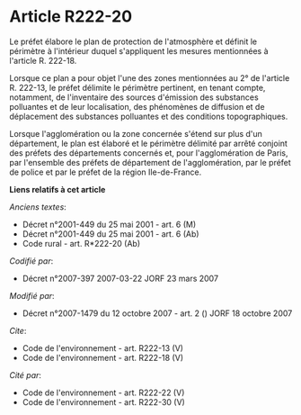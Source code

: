 # Article R222-20

Le préfet élabore le plan de protection de l'atmosphère et définit le périmètre à l'intérieur duquel s'appliquent les mesures
mentionnées à l'article R. 222-18. 

Lorsque ce plan a pour objet l'une des zones mentionnées au 2° de l'article R. 222-13, le préfet délimite le périmètre
pertinent, en tenant compte, notamment, de l'inventaire des sources d'émission des substances polluantes et de leur
localisation, des phénomènes de diffusion et de déplacement des substances polluantes et des conditions topographiques. 

Lorsque l'agglomération ou la zone concernée s'étend sur plus d'un département, le plan est élaboré et le périmètre délimité
par arrêté conjoint des préfets des départements concernés et, pour l'agglomération de Paris, par l'ensemble des préfets de
département de l'agglomération, par le préfet de police et par le préfet de la région Ile-de-France.

**Liens relatifs à cet article**

_Anciens textes_:

  - Décret n°2001-449 du 25 mai 2001 - art. 6 (M)
  - Décret n°2001-449 du 25 mai 2001 - art. 6 (Ab)
  - Code rural - art. R*222-20 (Ab)

_Codifié par_:

  - Décret n°2007-397 2007-03-22 JORF 23 mars 2007

_Modifié par_:

  - Décret n°2007-1479 du 12 octobre 2007 - art. 2 () JORF 18 octobre 2007

_Cite_:

  - Code de l'environnement - art. R222-13 (V)
  - Code de l'environnement - art. R222-18 (V)

_Cité par_:

  - Code de l'environnement - art. R222-22 (V)
  - Code de l'environnement - art. R222-30 (V)
